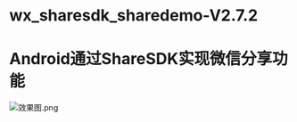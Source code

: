 # wx_sharesdk_sharedemo-V2.7.2
# Android通过ShareSDK实现微信分享功能
![效果图.png](http://upload-images.jianshu.io/upload_images/80578-e28daae4814efdd2.png?imageMogr2/auto-orient/strip%7CimageView2/2/w/1240)
